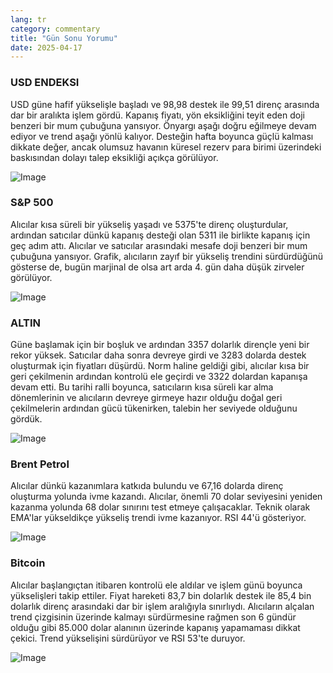 ```yaml
---
lang: tr
category: commentary
title: "Gün Sonu Yorumu"
date: 2025-04-17
---
```


### USD ENDEKSI

USD güne hafif yükselişle başladı ve 98,98 destek ile 99,51 direnç arasında dar bir aralıkta işlem gördü. Kapanış fiyatı, yön eksikliğini teyit eden doji benzeri bir mum çubuğuna yansıyor. Önyargı aşağı doğru eğilmeye devam ediyor ve trend aşağı yönlü kalıyor. Desteğin hafta boyunca güçlü kalması dikkate değer, ancak olumsuz havanın küresel rezerv para birimi üzerindeki baskısından dolayı talep eksikliği açıkça görülüyor. 

![Image](https://markleighedu.github.io/img/Apr-2025/17-Apr-2025/usdindex.jpg)

### S&P 500

Alıcılar kısa süreli bir yükseliş yaşadı ve 5375'te direnç oluşturdular, ardından satıcılar dünkü kapanış desteği olan 5311 ile birlikte kapanış için geç adım attı. Alıcılar ve satıcılar arasındaki mesafe doji benzeri bir mum çubuğuna yansıyor. Grafik, alıcıların zayıf bir yükseliş trendini sürdürdüğünü gösterse de, bugün marjinal de olsa art arda 4. gün daha düşük zirveler görülüyor. 

![Image](https://markleighedu.github.io/img/Apr-2025/17-Apr-2025/sp500.jpg)

### ALTIN

Güne başlamak için bir boşluk ve ardından 3357 dolarlık dirençle yeni bir rekor yüksek. Satıcılar daha sonra devreye girdi ve 3283 dolarda destek oluşturmak için fiyatları düşürdü. Norm haline geldiği gibi, alıcılar kısa bir geri çekilmenin ardından kontrolü ele geçirdi ve 3322 dolardan kapanışa devam etti. Bu tarihi ralli boyunca, satıcıların kısa süreli kar alma dönemlerinin ve alıcıların devreye girmeye hazır olduğu doğal geri çekilmelerin ardından gücü tükenirken, talebin her seviyede olduğunu gördük.

![Image](https://markleighedu.github.io/img/Apr-2025/17-Apr-2025/gold.jpg)

### Brent Petrol

Alıcılar dünkü kazanımlara katkıda bulundu ve 67,16 dolarda direnç oluşturma yolunda ivme kazandı. Alıcılar, önemli 70 dolar seviyesini yeniden kazanma yolunda 68 dolar sınırını test etmeye çalışacaklar. Teknik olarak EMA'lar yükseldikçe yükseliş trendi ivme kazanıyor.  RSI 44'ü gösteriyor. 

![Image](https://markleighedu.github.io/img/Apr-2025/17-Apr-2025/brentoil.jpg)

### Bitcoin

Alıcılar başlangıçtan itibaren kontrolü ele aldılar ve işlem günü boyunca yükselişleri takip ettiler. Fiyat hareketi 83,7 bin dolarlık destek ile 85,4 bin dolarlık direnç arasındaki dar bir işlem aralığıyla sınırlıydı. Alıcıların alçalan trend çizgisinin üzerinde kalmayı sürdürmesine rağmen son 6 gündür olduğu gibi 85.000 dolar alanının üzerinde kapanış yapamaması dikkat çekici. Trend yükselişini sürdürüyor ve RSI 53'te duruyor.

![Image](https://markleighedu.github.io/img/Apr-2025/17-Apr-2025/bitcoin.jpg)

